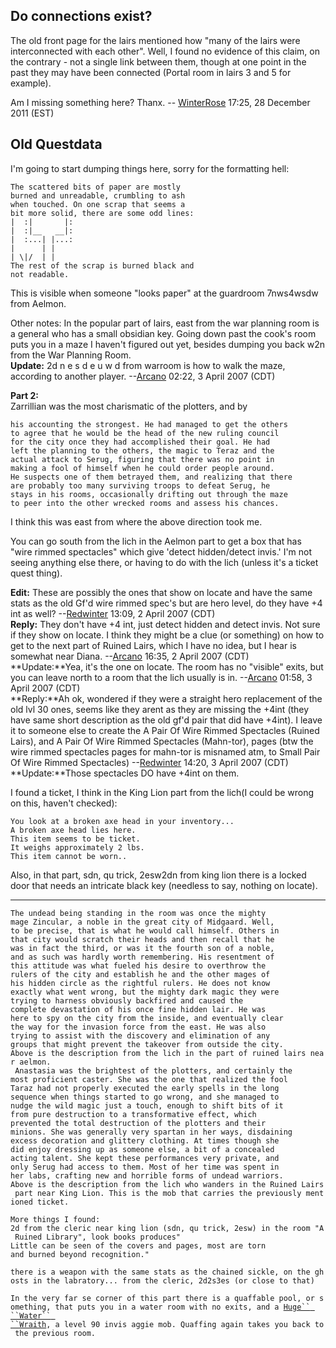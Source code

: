 ## Do connections exist?

The old front page for the lairs mentioned how "many of the lairs were
interconnected with each other". Well, I found no evidence of this
claim, on the contrary - not a single link between them, though at one
point in the past they may have been connected (Portal room in lairs 3
and 5 for example).

Am I missing something here? Thanx. --
[WinterRose](User:WinterRose "wikilink") 17:25, 28 December 2011 (EST)

## Old Questdata

I'm going to start dumping things here, sorry for the formatting hell:

`The scattered bits of paper are mostly`  
`burned and unreadable, crumbling to ash`  
`when touched. On one scrap that seems a`  
`bit more solid, there are some odd lines:`  
`|  :|       |:`  
`|  :|__   __|:`  
`|  :...| |...:`  
`|      | |`  
`| \|/  | |`  
`The rest of the scrap is burned black and`  
`not readable.`

This is visible when someone "looks paper" at the guardroom 7nws4wsdw
from Aelmon.  
  
Other notes: In the popular part of lairs, east from the war planning
room is a general who has a small obsidian key. Going down past the
cook's room puts you in a maze I haven't figured out yet, besides
dumping you back w2n from the War Planning Room.  
**Update:** 2d n e s d e u w d from warroom is how to walk the maze,
according to another player. --[Arcano](User:Arcano "wikilink") 02:22, 3
April 2007 (CDT)  
  
**Part 2:**  
Zarrillian was the most charismatic of the plotters, and by

`his accounting the strongest. He had managed to get the others`  
`to agree that he would be the head of the new ruling council`  
`for the city once they had accomplished their goal. He had`  
`left the planning to the others, the magic to Teraz and the`  
`actual attack to Serug, figuring that there was no point in`  
`making a fool of himself when he could order people around.`  
`He suspects one of them betrayed them, and realizing that there`  
`are probably too many surviving troops to defeat Serug, he`  
`stays in his rooms, occasionally drifting out through the maze`  
`to peer into the other wrecked rooms and assess his chances.`

I think this was east from where the above direction took me.

You can go south from the lich in the Aelmon part to get a box that has
"wire rimmed spectacles" which give 'detect hidden/detect invis.' I'm
not seeing anything else there, or having to do with the lich (unless
it's a ticket quest thing).

**Edit:** These are possibly the ones that show on locate and have the
same stats as the old Gf'd wire rimmed spec's but are hero level, do
they have +4 int as well? --[Redwinter](User:Redwinter "wikilink")
13:09, 2 April 2007 (CDT)  
**Reply:** They don't have +4 int, just detect hidden and detect invis.
Not sure if they show on locate. I think they might be a clue (or
something) on how to get to the next part of Ruined Lairs, which I have
no idea, but I hear is somewhat near Diana.
--[Arcano](User:Arcano "wikilink") 16:35, 2 April 2007 (CDT)  
**Update:**Yea, it's the one on locate. The room has no "visible" exits,
but you can leave north to a room that the lich usually is in.
--[Arcano](User:Arcano "wikilink") 01:58, 3 April 2007 (CDT)  
**Reply:**Ah ok, wondered if they were a straight hero replacement of
the old lvl 30 ones, seems like they arent as they are missing the +4int
(they have same short description as the old gf'd pair that did have
+4int). I leave it to someone else to create the A Pair Of Wire Rimmed
Spectacles (Ruined Lairs), and A Pair Of Wire Rimmed Spectacles
(Mahn-tor), pages (btw the wire rimmed spectacles pages for mahn-tor is
misnamed atm, to Small Pair Of Wire Rimmed Spectacles)
--[Redwinter](User:Redwinter "wikilink") 14:20, 3 April 2007 (CDT)  
**Update:**Those spectacles DO have +4int on them.

I found a ticket, I think in the King Lion part from the lich(I could be
wrong on this, haven't checked):

`You look at a broken axe head in your inventory...`  
`A broken axe head lies here.`  
`This item seems to be ticket.`  
`It weighs approximately 2 lbs.`  
`This item cannot be worn..`  

Also, in that part, sdn, qu trick, 2esw2dn from king lion there is a
locked door that needs an intricate black key (needless to say, nothing
on locate).

------------------------------------------------------------------------

`The undead being standing in the room was once the mighty`  
`mage Zincular, a noble in the great city of Midgaard. Well,`  
`to be precise, that is what he would call himself. Others in`  
`that city would scratch their heads and then recall that he`  
`was in fact the third, or was it the fourth son of a noble,`  
`and as such was hardly worth remembering. His resentment of`  
`this attitude was what fueled his desire to overthrow the`  
`rulers of the city and establish he and the other mages of`  
`his hidden circle as the rightful rulers. He does not know`  
`exactly what went wrong, but the mighty dark magic they were`  
`trying to harness obviously backfired and caused the`  
`complete devastation of his once fine hidden lair. He was`  
`here to spy on the city from the inside, and eventually clear`  
`the way for the invasion force from the east. He was also`  
`trying to assist with the discovery and elimination of any`  
`groups that might prevent the takeover from outside the city.`  
`Above is the description from the lich in the part of ruined lairs near aelmon.`  
` Anastasia was the brightest of the plotters, and certainly the`  
`most proficient caster. She was the one that realized the fool`  
`Taraz had not properly executed the early spells in the long`  
`sequence when things started to go wrong, and she managed to`  
`nudge the wild magic just a touch, enough to shift bits of it`  
`from pure destruction to a transformative effect, which`  
`prevented the total destruction of the plotters and their`  
`minions. She was generally very spartan in her ways, disdaining`  
`excess decoration and glittery clothing. At times though she`  
`did enjoy dressing up as someone else, a bit of a concealed`  
`acting talent. She kept these performances very private, and`  
`only Serug had access to them. Most of her time was spent in`  
`her labs, crafting new and horrible forms of undead warriors.`  
`Above is the description from the lich who wanders in the Ruined Lairs part near King Lion. This is the mob that carries the previously mentioned ticket. `  
  
`More things I found:`  
`2d from the cleric near king lion (sdn, qu trick, 2esw) in the room "A Ruined Library", look books produces" `  
`Little can be seen of the covers and pages, most are torn`  
`and burned beyond recognition."`  
  
`there is a weapon with the same stats as the chained sickle, on the ghosts in the labratory... from the cleric, 2d2s3es (or close to that)`  
  
`In the very far se corner of this part there is a quaffable pool, or something, that puts you in a water room with no exits, and a `[`Huge`` ``Water`` ``Wraith`](Huge_Water_Wraith "wikilink")`, a level 90 invis aggie mob. Quaffing again takes you back to the previous room.`
